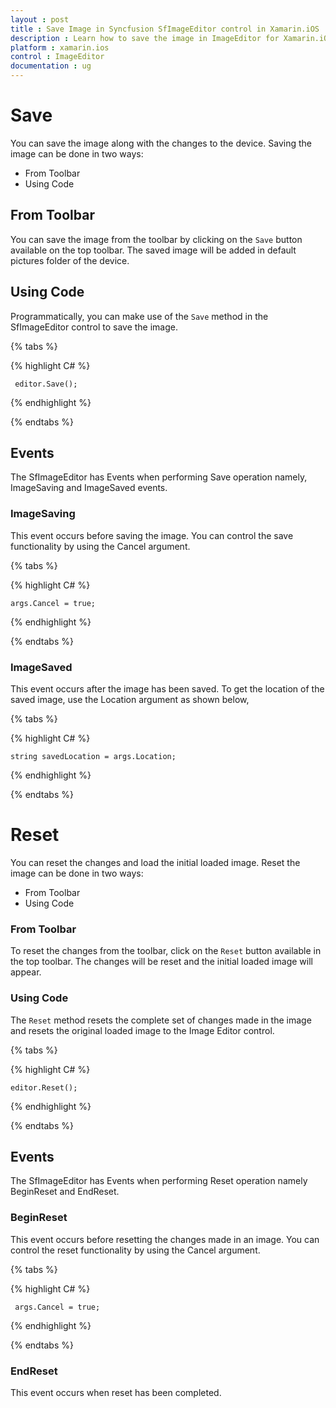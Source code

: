 ```yaml
---
layout : post
title : Save Image in Syncfusion SfImageEditor control in Xamarin.iOS
description : Learn how to save the image in ImageEditor for Xamarin.iOS
platform : xamarin.ios
control : ImageEditor
documentation : ug
---
```


# Save

You can save the image along with the changes to the device. Saving the image can be done in two ways:

* From Toolbar
* Using Code

## From Toolbar

You can save the image from the toolbar by clicking on the `Save` button available on the top toolbar. The saved image will be added in default pictures folder of the device. 


## Using Code

Programmatically, you can make use of the `Save` method in the SfImageEditor control to save the image.

{% tabs %}

{% highlight C# %}

     editor.Save();

{% endhighlight %}

{% endtabs %}

## Events

The SfImageEditor has Events when performing Save operation namely,  ImageSaving and ImageSaved events.

### ImageSaving

This event occurs before saving the image. You can control the save functionality by using the Cancel argument.

{% tabs %}

{% highlight C# %}

    args.Cancel = true;

{% endhighlight %}

{% endtabs %}

### ImageSaved

This event occurs after the image has been saved. To get the location of the saved image, use the Location argument as shown below,

{% tabs %}

{% highlight C# %}

    string savedLocation = args.Location;

{% endhighlight %}

{% endtabs %}

# Reset

You can reset the changes and load the initial loaded image. Reset the image can be done in two ways:

* From Toolbar
* Using Code

### From Toolbar

To reset the changes from the toolbar, click on the `Reset` button available in the top toolbar. The changes will be reset and the initial loaded image will appear.

### Using Code

The `Reset` method resets the complete set of changes made in the image and resets the original loaded image to the Image Editor control.


{% tabs %}

{% highlight C# %}

    editor.Reset();

{% endhighlight %}

{% endtabs %}

## Events

The SfImageEditor has Events when performing Reset operation namely BeginReset and EndReset.

### BeginReset

This event occurs before resetting the changes made in an image. You can control the reset functionality by using the Cancel argument.

{% tabs %}

{% highlight C# %}

     args.Cancel = true;

{% endhighlight %}

{% endtabs %}

### EndReset

This event occurs when reset has been completed.


